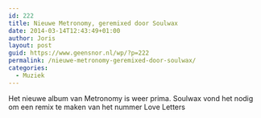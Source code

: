 ```yaml
---
id: 222
title: Nieuwe Metronomy, geremixed door Soulwax
date: 2014-03-14T12:43:49+01:00
author: Joris
layout: post
guid: https://www.geensnor.nl/wp/?p=222
permalink: /nieuwe-metronomy-geremixed-door-soulwax/
categories:
  - Muziek
---
```

Het nieuwe album van Metronomy is weer prima. Soulwax vond het nodig om een remix te maken van het nummer Love Letters